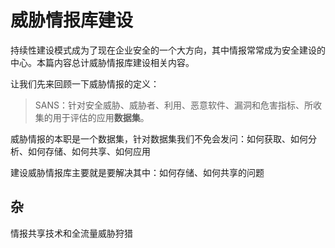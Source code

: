 # 威胁情报库建设

持续性建设模式成为了现在企业安全的一个大方向，其中情报常常成为安全建设的中心。本篇内容总计威胁情报库建设相关内容。

让我们先来回顾一下威胁情报的定义：

> SANS：针对安全威胁、威胁者、利用、恶意软件、漏洞和危害指标、所收集的用于评估的应用**数据集**。

威胁情报的本职是一个数据集，针对数据集我们不免会发问：如何获取、如何分析、如何存储、如何共享、如何应用

建设威胁情报库主要就是要解决其中：如何存储、如何共享的问题

  







## 杂

情报共享技术和全流量威胁狩猎